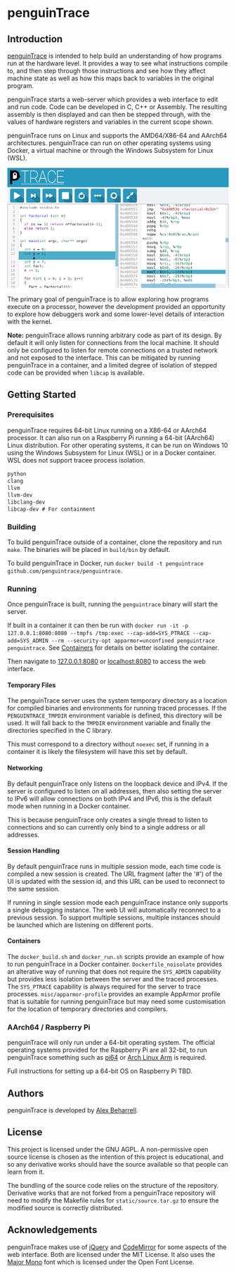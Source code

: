 # penguinTrace

## Introduction

[penguinTrace](https://penguintrace.org/) is intended to help build an understanding of how programs run at the hardware level. It provides a way to see what instructions compile to, and then step through those instructions and see how they affect machine state as well as how this maps back to variables in the original program.

penguinTrace starts a web-server which provides a web interface to edit and run code. Code can be developed in C, C++ or Assembly. The resulting assembly is then displayed and can then be stepped through, with the values of hardware registers and variables in the current scope shown.

penguinTrace runs on Linux and supports the AMD64/X86-64 and AArch64 architectures. penguinTrace can run on other operating systems using Docker, a virtual machine or through the Windows Subsystem for Linux (WSL).

![penguinTrace screenshot](misc/screenshot.png)

The primary goal of penguinTrace is to allow exploring how programs execute on a processor, however the development provided an opportunity to explore how debuggers work and some lower-level details of interaction with the kernel.

**Note:** penguinTrace allows running arbitrary code as part of its design. By default it will only listen for connections from the local machine. It should only be configured to listen for remote connections on a trusted network and not exposed to the interface. This can be mitigated by running penguinTrace in a container, and a limited degree of isolation of stepped code can be provided when ```libcap``` is available.

## Getting Started

### Prerequisites

penguinTrace requires 64-bit Linux running on a X86-64 or AArch64 processor. It can also run on a Raspberry Pi running a 64-bit (AArch64) Linux distribution. For other operating systems, it can be run on Windows 10 using the Windows Subsystem for Linux (WSL) or in a Docker container. WSL does not support tracee process isolation.

```
python
clang
llvm
llvm-dev
libclang-dev
libcap-dev # For containment
```

### Building

To build penguinTrace outside of a container, clone the repository and run ```make```. The binaries will be placed in ```build/bin``` by default.

To build penguinTrace in Docker, run ```docker build -t penguintrace github.com/penguintrace/penguintrace```.

### Running

Once penguinTrace is built, running the ```penguintrace``` binary will start the server.

If built in a container it can then be run with ```docker run -it -p 127.0.0.1:8080:8080 --tmpfs /tmp:exec --cap-add=SYS_PTRACE --cap-add=SYS_ADMIN --rm --security-opt apparmor=unconfined penguintrace penguintrace```. See [Containers](#containers) for details on better isolating the container.

Then navigate to [127.0.0.1:8080](http://127.0.0.1:8080) or [localhost:8080](http://localhost:8080) to access the web interface.

#### Temporary Files

The penguinTrace server uses the system temporary directory as a location for compiled binaries and environments for running traced processes. If the ```PENGUINTRACE_TMPDIR``` environment variable is defined, this directory will be used. It will fall back to the ```TMPDIR``` environment variable and finally the directories specified in the C library.

This must correspond to a directory without ```noexec``` set, if running in a container it is likely the filesystem will have this set by default.

#### Networking

By default penguinTrace only listens on the loopback device and IPv4. If the server is configured to listen on all addresses, then also setting the server to IPv6 will allow connections on both IPv4 and IPv6, this is the default mode when running in a Docker container.

This is because penguinTrace only creates a single thread to listen to connections and so can currently only bind to a single address or all addresses.

#### Session Handling

By default penguinTrace runs in multiple session mode, each time code is compiled a new session is created. The URL fragment (after the '#') of the UI is updated with the session id, and this URL can be used to reconnect to the same session.

If running in single session mode each penguinTrace instance only supports a single debugging instance. The web UI will automatically reconnect to a previous session. To support multiple sessions, multiple instances should be launched which are listening on different ports.

#### Containers

The ```docker_build.sh``` and ```docker_run.sh``` scripts provide an example of how to run penguinTrace in a Docker container. ```Dockerfile_noisolate``` provides an alterative way of running that does not require the ```SYS_ADMIN``` capability but provides less isolation between the server and the traced processes. The ```SYS_PTRACE``` capability is always required for the server to trace processes. ```misc/apparmor-profile``` provides an example AppArmor profile that is suitable for running penguinTrace but may need some customisation for the location of temporary directories and compilers.

### AArch64 / Raspberry Pi

penguinTrace will only run under a 64-bit operating system. The official operating systems provided for the Raspberry Pi are all 32-bit, to run penguinTrace something such as [pi64](https://github.com/bamarni/pi64) or [Arch Linux Arm](https://archlinuxarm.org/platforms/armv8/broadcom/raspberry-pi-3) is required.

Full instructions for setting up a 64-bit OS on Raspberry Pi TBD.

## Authors

penguinTrace is developed by [Alex Beharrell](https://github.com/martiansoup).

## License

This project is licensed under the GNU AGPL. A non-permissive open source license is chosen as the intention of this project is educational, and so any derivative works should have the source available so that people can learn from it.

The bundling of the source code relies on the structure of the repository. Derivative works that are not forked from a penguinTrace repository will need to modify the Makefile rules for ```static/source.tar.gz``` to ensure the modified source is correctly distributed.

## Acknowledgements

penguinTrace makes use of [jQuery](https://jquery.com) and [CodeMirror](https://codemirror.net) for some aspects of the web interface. Both are licensed under the MIT License. It also uses the [Major Mono](http://www.emreparlak.com/major/) font which is licensed under the Open Font License.

